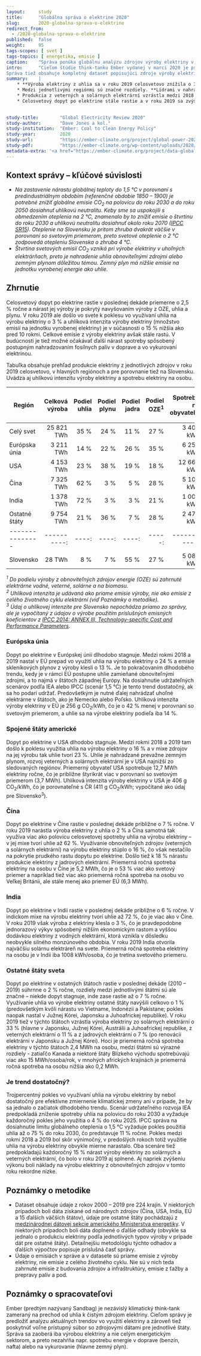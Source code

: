 ```yaml
---
layout:     study
title:      "Globálna správa o elektrine 2020"
slug:       2020-globalna-sprava-o-elektrine
redirect_from:
  - /2020-globalna-sprava-o-elektrine
published:  false
weight:     95
tags-scopes: [ svet ]
tags-topics: [ energetika, emisie ]
caption:    "Správa ponúka globálnu analýzu zdrojov výroby elektriny v roku 2019 a zmien vo výrobe v porovnaní s predošlými rokmi."
intro:      "Cieľom štúdie think-tanku Ember vydanej v marci 2020 je predložit analýzu svetových trendov vo výrobe a spotrebe elektriny v rokoch 2000 – 2019 a podrobnejšie diskutovať zdroje výroby elektriny v roku 2019. Zaoberá sa iba výrobou elektriny a nie celým energetickým sektorom, a preto nezahŕna napr. spotrebu energie v doprave (benzín, nafta) či energiu na vykurovanie (najmä zemný plyn).
Správa tiež obsahuje kompletný dataset popisujúci zdroje výroby elektriny pre všetky štáty sveta za posledných 20 rokov."
summary:    |
    * **Výroba elektriny z uhlia sa v roku 2019 celosvetovo znížila o 3 % v porovnaní s rokom 2018.** V dôsledku toho došlo k poklesu celkových emisií z výroby elektriny o 2 %, **jedná sa skôr ale o jednorazový pokles než o začiatok sľubného dlhodobého trendu**. Dáta z predošlých rokov naznačujú, že miera využitia uhlia na výrobu elektriny skôr rástla a situácia v roku 2019 bola zrejme ovplyvnená nižším rastom HDP a počasím. Aj keby sa nám ale trojpercentný pokles podarilo udržať, stále nie je dostačujúci pre efektívne zmiernenie klimatickej zmeny. Scenár udržateľného rozvoja podla Medzinárodnej energetickej agentúry (IEA) vyžaduje každoročné zníženie o 4 %, scenár 1,5 °C podľa IPCC dokonca o 11 %.
    * Medzi jednotlivými regiónmi sú značné rozdiely. **Lídrami v nahrádzaní uhlia inými zdrojmi sú Európska únia a USA, kde od roku 2007 využitie uhlia na výrobu elektriny kleslo na polovicu.** V EÚ bolo uhlie nahradené obnoviteľnými zdrojmi (veternými a solárnymi elektrárňami), v USA prevažne zemným plynom.
    * Produkcia z veterných a solárnych elektrární vzrástla medzi 2018 – 2019 o 15 %, kedy tieto zdroje vyrobili 8 % celosvetovej elektriny.
    * Celosvetový dopyt po elektrine stále rastie a v roku 2019 sa zvýšil o 1,4 %, čo bol najnižší nárast od roku 2009. Príčinou toho bola nižšia ekonomická produkcia a miernejšia zima predovšetkým v USA a EÚ. Naopak, v Číne vzrástol dopyt po elektrine o 5 %.

    
study-title:        "Global Electricity Review 2020"
study-author:       "Dave Jones a kol."
study-institution:  "Ember: Coal to Clean Energy Policy"
study-year:         2020
study-url:          "https://ember-climate.org/project/global-power-2020/"
study-pdf:          "https://ember-climate.org/wp-content/uploads/2020/03/Ember-2020GlobalElectricityReview-Web.pdf"
metadata-extra: '<a href="https://ember-climate.org/project/data-global-electricity-review/" id="study-link-3" class="btn btn-secondary">Podkladové dáta štúdie</a>'
---
```


## Kontext správy – kľúčové súvislosti

* *Na zastavenie nárastu globálnej teploty do 1,5 °C v porovnaní s predindustriálnym obdobím (referenčné obdobie 1850 – 1900) je potrebné znížiť globálne emisie CO<sub>2</sub> na polovicu do roku 2030 a do roku 2050 dosiahnuť uhlíkovú neutralitu. Keby sme sa uspokojili s obmedzením oteplenia na 2 °C, znamenalo by to znížiť emisie o štvrtinu do roku 2030 a uhlíkovú neutralitu dosiahnuť okolo roku 2070 ([IPCC SR15](https://www.ipcc.ch/sr15/chapter/chapter-2/)). Oteplenie na Slovensku je pritom zhruba dvakrát väčšie v porovnaní so svetovým priemerom, preto svetové oteplenie o 2 °C zodpovedá otepleniu Slovenska o zhruba 4 °C.*
* *Štvrtina svetových emisií CO<sub>2</sub> vzniká pri výrobe elektriny v uhoľných elektrárňach, preto je nahradenie uhlia obnoviteľnými zdrojmi alebo zemným plynom dôležitou témou. Zemný plyn má nižšie emisie na jednotku vyrobenej energie ako uhlie.*

## Zhrnutie

Celosvetový dopyt po elektrine rastie v poslednej dekáde priemerne o 2,5 % ročne a nárast jej výroby je pokrytý navyšovaním výroby z OZE, uhlia a plynu. V roku 2019 ale došlo vo svete k poklesu vo využívaní uhlia na výrobu elektriny o 3 % a uhlíková intenzita výroby elektriny (množstvo emisií na jednotku vyrobenej elektriny) je v súčasnosti o 15 % nižšia ako pred 10 rokmi. Celkové emisie z výroby elektriny avšak stále rastú. V budúcnosti je tiež možné očakávať ďalší nárast spotreby spôsobený postupným nahradzovaním fosílnych palív v doprave a vo vykurovaní elektrinou.

Tabuľka obsahuje prehľad produkcie elektriny z jednotlivých zdrojov v roku 2019 celosvetovo, v hlavných regiónoch a pre porovnanie tiež na Slovensku. Uvádza aj uhlíkovú intenzitu výroby elektriny a spotrebu elektriny na osobu.

<div class="table table-striped table-hover" markdown="1">

| Región          | Celková<br/>výroba | Podiel<br/>uhlia | Podiel<br/>plynu | Podiel<br/>jadra| Podiel<br/>OZE<sup>1</sup> |Spotreba<br/>na obyvateľa | Uhlíková intenzita<sup>2</sup><br/>[g CO<sub>2</sub>/kWh] |
| --------------- | ----------:| ----:| ----:| ----:|-----:|-----------:| ---:|
| Celý svet       | 25 821 TWh | 35 % | 24 % | 11 % | 27 % | 3 408 kWh  | 442 |
| Európska únia   | 3 211 TWh  | 14 % | 22 % | 26 % | 35 % | 6 259 kWh  | 256 |
| USA             | 4 153 TWh  | 23 % | 38 % | 19 % | 18 % | 12 661 kWh | 406 |
| Čína            | 7 325 TWh  | 62 % |  3 % | 5 %  | 28 % | 5 109 kWh  | 576 |
| India           | 1 378 TWh  | 72 % |  3 % | 3 %  | 21 % | 1 008 kWh  | 651 |
| Ostatné štáty   | 9 754 TWh  | 21 % | 36 % | 7 %  | 28 % | 2 478 kWh  | 388 |
| --------------- | ----------:| ----:| ----:| ----:|-----:|-----------:| ---:|
| Slovensko       | 28 TWh     | 8 %  |  7 % | 55 % | 27 % | 5 083 kWh  | 408<sup>3</sup> |

</div>

*<sup>1</sup> Do podielu výroby z obnoviteľných zdrojov energie (OZE) sú zahrnuté elektrárne vodné, veterné, solárne a na biomasu.*  
*<sup>2</sup> Uhlíková intenzita je udávaná ako priame emisie výroby, nie ako emisie z celého životného cyklu elektrární (viď Poznámky o metodike).*  
*<sup>3</sup> Údaj o uhlíkovej intenzite pre Slovensko nepochádza priamo zo správy, ale je vypočítaný z údajov o výrobe použitím príslušných emisných koeficientov z [IPCC 2014: ANNEX III, Technology-specific Cost and Performance Parameters](https://www.ipcc.ch/site/assets/uploads/2018/02/ipcc_wg3_ar5_annex-iii.pdf).*

### Európska únia

Dopyt po elektrine v Európskej únii dlhodobo stagnuje. Medzi rokmi 2018 a 2019 nastal v EÚ prepad vo využití uhlia na výrobu elektriny o 24 % a emisie skleníkových plynov z výroby klesli o 13 %. Je to pokračovaním dlhodobého trendu, kedy je v rámci EÚ postupne uhlie zamieňané obnoviteľnými zdrojmi, a to najmä v štátoch západnej Európy. Na dosiahnutie udržateľných scenárov podľa IEA alebo IPCC (scenár 1,5 °C) je tento trend dostatočný, ak sa ho podarí udržať. Predovšetkým je nutné ďalej nahrádzať uhoľné elektrárne v štátoch, ako je Nemecko alebo Poľsko. Uhlíková intenzita výroby elektriny v EÚ je 256 g CO<sub>2</sub>/kWh, čo je o 42 % menej v porovnaní so svetovým priemerom, a uhlie sa na výrobe elektriny podieľa iba 14 %.

### Spojené štáty americké

Dopyt po elektrine v USA dlhodobo stagnuje. Medzi rokmi 2018 a 2019 tam došlo k poklesu využitia uhlia na výrobu elektriny o 16 % a v mixe zdrojov na jej výrobu tak uhlie tvorí 23 %. Uhlie je nahrádzané prevažne zemným plynom, rozvoj veterných a solárnych elektrární je v USA najnižší zo sledovaných regiónov. Priemerný obyvateľ USA spotrebuje 12,7 MWh elektriny ročne, čo je približne štyrikrát viac v porovnaní so svetovým priemerom (3,7 MWh). Uhlíková intenzita výroby elektriny v USA je 406 g CO<sub>2</sub>/kWh, čo je porovnateľné s ČR (411 g CO<sub>2</sub>/kWh; vypočítané ako údaj pre Slovensko<sup>3</sup>).

### Čína

Dopyt po elektrine v Číne rastie v poslednej dekáde približne o 7 % ročne. V roku 2019 narástla výroba elektriny z uhlia o 2 % a Čína samotná tak využíva viac ako polovicu celosvetovej spotreby uhlia na výrobu elektriny – v jej mixe tvorí uhlie až 62 %. Využívanie obnoviteľných zdrojov (veterných a solárnych elektrární) na výrobu elektriny stúplo o 16 %, čo však nestačilo na pokrytie prudkého rastu dopytu po elektrine. Došlo tiež k 18 % nárastu produkcie elektriny z jadrových elektrární. Priemerná ročná spotreba elektriny na osobu v Číne je 5,2 MWh, čo je o 53 % viac ako svetový priemer a napríklad tiež viac ako priemerná ročná spotreba na osobu vo Veľkej Británii, ale stále menej ako priemer EÚ (6,3 MWh). 

### India

Dopyt po elektrine v Indii rastie v poslednej dekáde približne o 6 % ročne. V indickom mixe na výrobu elektriny tvorí uhlie až 72 %, čo je viac ako v Číne. V roku 2019 však výroba z elektriny klesla o 3 %, čo je pravdepodobne jednorazový výkyv spôsobený nižším ekonomickým rastom a vyššou dodávkou elektriny z vodných elektrární, ktorá vznikla v dôsledku neobvykle silného monzúnového obdobia. V roku 2019 India otvorila najväčšiu solárnu elektráreň na svete. Priemerná ročná spotreba elektriny na osobu je v Indii iba 1008 kWh/osoba, čo je tretina svetového priemeru.

### Ostatné štáty sveta

Dopyt po elektrine v ostatných štátoch rastie v poslednej dekáde (2010 – 2019) súhrnne o 2 % ročne, rozdiely medzi jednotlivými štátmi sú ale značné – niekde dopyt stagnuje, inde zase rastie až o 7 % ročne. Využívanie uhlia vo výrobe elektriny ostatné štáty navýšili celkovo o 1 % (predovšetkým kvôli nárastu vo Vietname, Indonézii a Pakistane; pokles naopak nastal v Južnej Kórei, Japonsku a Juhoafrickej republike). V roku 2019 tiež v týchto štátoch vzrástla výroba elektriny zo solárnych elektrární o 33 % (hlavne v Japonsku, Južnej Kórei, Austrálii a Juhoafrickej republike, z veterných elektrární o 11 % a z jadrových elektrární o 7 % (po renovácii elektrární v Japonsku a Južnej Kórei). Hoci je priemerná ročná spotreba elektriny v týchto štátoch 2,4 MWh na osobu, medzi štátmi sú výrazné rozdiely - zatiaľčo Kanada a niektoré štáty Blízkeho východu spotrebúvajú viac ako 15 MWh/osoba/rok, v mnohých afrických krajinách je priemerná ročná spotreba na osobu nižšia ako 0,2 MWh. 

### Je trend dostatočný?

Trojpercentný pokles vo využívaní uhlia na výrobu elektriny by nebol dostatočný pre efektívne zmiernenie klimatickej zmeny ani v prípade, že by sa jednalo o začiatok dlhodobého trendu. Scenár udržateľného rozvoja IEA predpokladá zníženie spotreby uhlia na polovicu do roku 2030 a vyžaduje každoročný pokles jeho využitia o 4 % do roku 2025. IPCC správa na dosiahnutie limitu globálneho oteplenia o 1,5 °C vyžaduje pokles použitia uhlia až o 75 % do roku 2030, čo predstavuje 11 % ročne. Pokles medzi rokmi 2018 a 2019 bol skôr výnimočný, v predošlých rokoch totiž využitie uhlia na výrobu elektriny obvykle mierne narastalo. Oba scenáre tiež predpokladajú každoročný 15 % nárast výroby elektriny zo solárnych a veterných elektrární, čo bolo v roku 2019 aj splnené. Aj napriek zvýšeniu výkonu boli náklady na výrobu elektriny z obnoviteľných zdrojov v tomto roku rekordne nízke.

## Poznámky o metodike

* Dataset obsahuje údaje z rokov 2000 – 2019 pre 224 krajín. V niektorých prípadoch boli dáta získané od národnych zdrojov (Čína, USA, India, EÚ a 15 ďalších väčších štátov), údaje pre ostatné štáty pochádzajú z [medzinárodnej dátovej sekcie amerického Ministerstva energetiky](https://www.eia.gov/international/data/world). V niektorých prípadoch boli dáta doplnené o ďalšie odhady (obvykle sa jednalo o produkciu elektriny podľa jednotlivých typov výroby v prípade dát pre ostatné štáty). Detailnejšiu metodológiu týchto odhadov a ďalších výpočtov popisuje príslušná časť správy.
* Údaje o emisiách v správe a v datasete sú priame emisie z výroby elektriny, nie emisie z celého životného cyklu. Nie sú v nich teda zahrnuté emisie z budovania zdrojov a infraštruktúry, emisie z ťažby a prepravy palív a pod.

## Poznámky o spracovateľovi

Ember (predtým nazývaný Sandbag) je nezávislý klimatický think-tank zameraný na prechod od uhlia k čistým zdrojom elektriny. Cieľom správy je predložiť analýzu aktuálnych trendov vo využití elektriny a zároveň tiež poskytnúť voľne prístupný súbor so zdrojovými dátami pre jednotlivé štáty. Správa sa zaoberá iba výrobou elektriny a nie celým energetickým sektorom, a preto nezahŕňa napr. spotrebu energie v doprave (benzín, nafta) alebo na vykurovanie (hlavne zemný plyn).

